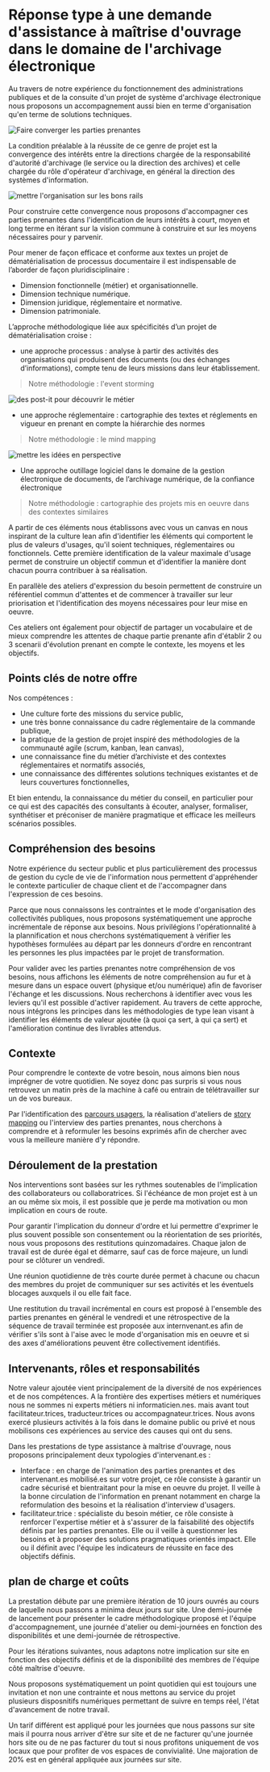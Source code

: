 
# Réponse type à une demande d'assistance à maîtrise d'ouvrage dans le domaine de l'archivage électronique

Au travers de notre expérience du fonctionnement des administrations publiques et de la consuite d'un projet de système d'archivage électronique nous proposons un accompagnement aussi bien en terme d'organisation qu'en terme de solutions techniques.

![Faire converger les parties prenantes](images/convergenceStructure.jpg)

La condition préalable à la réussite de ce genre de projet est la convergence des intérêts entre la directions chargée de la responsabilité d'autorité d'archivage (le service ou la direction des archives) et celle chargée du rôle d'opérateur d'archivage, en général la direction des systèmes d'information.

![mettre l'organisation sur les bons rails](images/convergenceRail.jpg)

Pour construire cette convergence nous proposons d'accompagner ces parties prenantes dans l'identification de leurs intérêts à court, moyen et long terme en itérant sur la vision commune à construire et sur les moyens nécessaires pour y parvenir.

Pour mener de façon efficace et conforme aux textes un projet de dématérialisation de processus
documentaire il est indispensable de l’aborder de façon pluridisciplinaire :

- Dimension fonctionnelle (métier) et organisationnelle.
- Dimension technique numérique.
- Dimension juridique, réglementaire et normative.
- Dimension patrimoniale.

L’approche méthodologique liée aux spécificités d’un projet de dématérialisation croise :

- une approche processus : analyse à partir des activités des organisations qui produisent des documents (ou des échanges d’informations), compte tenu de leurs missions dans leur établissement.
> Notre méthodologie : l'event storming

![des post-it pour découvrir le métier](images/eventStorming.png)

- une approche réglementaire : cartographie des textes et réglements en vigueur en prenant en compte la hiérarchie des normes
> Notre méthodologie : le mind mapping

![mettre les idées en perspective](images/mindmap-2123973_960_720.jpg)

- Une approche outillage logiciel dans le domaine de la gestion électronique de documents, de l’archivage numérique, de la confiance électronique
> Notre méthodologie : cartographie des projets mis en oeuvre dans des contextes similaires

A partir de ces éléments nous établissons avec vous un canvas en nous inspirant de la culture lean afin d'identifier les éléments qui comportent le plus de valeurs d'usages, qu'il soient techniques, réglementaires ou fonctionnels. Cette première identification de la valeur maximale d'usage permet de construire un objectif commun et d'identifier la manière dont chacun pourra contribuer à sa réalisation.


En parallèle des ateliers d'expression du besoin permettent de construire un référentiel commun d'attentes et de commencer à travailler sur leur priorisation et l'identification des moyens nécessaires pour leur mise en oeuvre.

Ces ateliers ont également pour objectif de partager un vocabulaire et de mieux comprendre les attentes de chaque partie prenante afin d'établir 2 ou 3 scenarii d'évolution prenant en compte le contexte, les moyens et les objectifs.

## Points clés de notre offre

Nos compétences :

- Une culture forte des missions du service public,
- une très bonne connaissance du cadre réglementaire de la commande publique,
- la pratique de la gestion de projet inspiré des méthodologies de la communauté agile (scrum, kanban, lean canvas),
- une connaissance fine du métier d’archiviste et des contextes réglementaires et normatifs associés,
- une connaissance des différentes solutions techniques existantes et de leurs couvertures fonctionnelles,

Et bien entendu, la connaissance du métier du conseil, en particulier pour ce qui est des capacités des consultants à écouter, analyser, formaliser, synthétiser et préconiser de manière pragmatique et efficace les meilleurs scénarios possibles.

## Compréhension des besoins

Notre expérience du secteur public et plus particulièrement des processus de gestion du cycle de vie de l'information nous permettent d'appréhender le contexte particulier de chaque client et de l'accompagner dans l'expression de ces besoins.

Parce que nous connaissons les contraintes et le mode d'organisation des collectivités publiques, nous proposons systématiquement une approche incrémentale de réponse aux besoins. Nous privilégions l'opérationnalité à la plannification et nous cherchons systématiquement à vérifier les hypothèses formulées au départ par les donneurs d'ordre en rencontrant les personnes les plus impactées par le projet de transformation.

Pour valider avec les parties prenantes notre compréhension de vos besoins, nous affichons les éléments de notre compréhension au fur et à mesure dans un espace ouvert (physique et/ou numérique) afin de favoriser l'échange et les discussions. Nous recherchons à identifier avec vous les leviers qu'il est possible d'activer rapidement. Au travers de cette approche, nous intégrons les principes dans les méthodologies de type lean visant à identifier les éléments de valeur ajoutée (à quoi ça sert, à qui ça sert) et l'amélioration continue des livrables attendus.

## Contexte

Pour comprendre le contexte de votre besoin, nous aimons bien nous imprégner de votre quotidien. Ne soyez donc pas surpris si vous nous retrouvez un matin près de la machine à café ou entrain de télétravailler sur un de vos bureaux. 

Par l'identification des [parcours usagers](fiches/parcours-usagers.md), la réalisation d'ateliers de [story mapping](fiches/story-mapping.md) ou l'interview des parties prenantes, nous cherchons à comprendre et à reformuler les besoins exprimés afin de chercher avec vous la meilleure manière d'y répondre.

## Déroulement de la prestation

Nos interventions sont basées sur les rythmes soutenables de l'implication des collaborateurs ou collaboratrices. Si l'échéance de mon projet est à un an ou même six mois, il est possible que je perde ma motivation ou mon implication en cours de route.

Pour garantir l'implication du donneur d'ordre et lui permettre d'exprimer le plus souvent possible son consentement ou la réorientation de ses priorités, nous vous proposons des restitutions quinzomadaires. Chaque jalon de travail est de durée égal et démarre, sauf cas de force majeure, un lundi pour se clôturer un vendredi. 

Une réunion quotidienne de très courte durée permet à chacune ou chacun des membres du projet de communiquer sur ses activités et les éventuels blocages auxquels il ou elle fait face. 

Une restitution du travail incrémental en cours est proposé à l'ensemble des parties prenantes en général le vendredi et une rétrospective de la séquence de travail terminée est proposée aux internvenant.es afin de vérifier s'ils sont à l'aise avec le mode d'organisation mis en oeuvre et si des axes d'améliorations peuvent être collectivement identifiés.

## Intervenants, rôles et responsabilités

Notre valeur ajoutée vient principalement de la diversité de nos expériences et de nos compétences. A la frontière des expertises métiers et numériques nous ne sommes ni experts métiers ni informaticien.nes. mais avant tout facilitateur.trices, traducteur.trices ou accompagnateur.trices. Nous avons exercé plusieurs activités à la fois dans le domaine public ou privé et nous mobilisons ces expériences au service des causes qui ont du sens.

Dans les prestations de type assistance à maîtrise d'ouvrage, nous proposons principalement deux typologies d'intervenant.es :

* Interface  : en charge de l'animation des parties prenantes et des intervenant.es mobilisé.es sur votre projet, ce rôle consiste à garantir un cadre sécurisé et bientraitant pour la mise en oeuvre du projet. Il veille à la bonne circulation de l'information en prenant notamment en charge la reformulation des besoins et la réalisation d'interview d'usagers.
* facilitateur.trice : spécialiste du besoin métier, ce rôle consiste à renforcer l'expertise métier et à s'assurer de la faisabilité des objectifs définis par les parties prenantes. Elle ou il veille à questionner les besoins et à proposer des solutions pragmatiques orientés impact. Elle ou il définit avec l'équipe les indicateurs de réussite en face des objectifs définis.

## plan de charge et coûts

La prestation débute par une première itération de 10 jours ouvrés au cours de laquelle nous passons a minima deux jours sur site. Une demi-journée de lancement pour présenter le cadre méthodologique proposé et l'équipe d'accompagnement, une journée d'atelier ou demi-journées en fonction des disponibilités et une demi-journée de rétrospective.

Pour les itérations suivantes, nous adaptons notre implication sur site en fonction des objectifs définis et de la disponibilité des membres de l'équipe côté maîtrise d'oeuvre.

Nous proposons systématiquement un point quotidien qui est toujours une invitation et non une contrainte et nous mettons au service du projet plusieurs disposnitifs numériques permettant de suivre en temps réel, l'état d'avancement de notre travail.

Un tarif différent est appliqué pour les journées que nous passons sur site mais il pourra nous arriver d'être sur site et de ne facturer qu'une journée hors site ou de ne pas facturer du tout si nous profitons uniquement de vos locaux que pour profiter de vos espaces de convivialité. Une majoration de 20% est en général appliquée aux journées sur site.